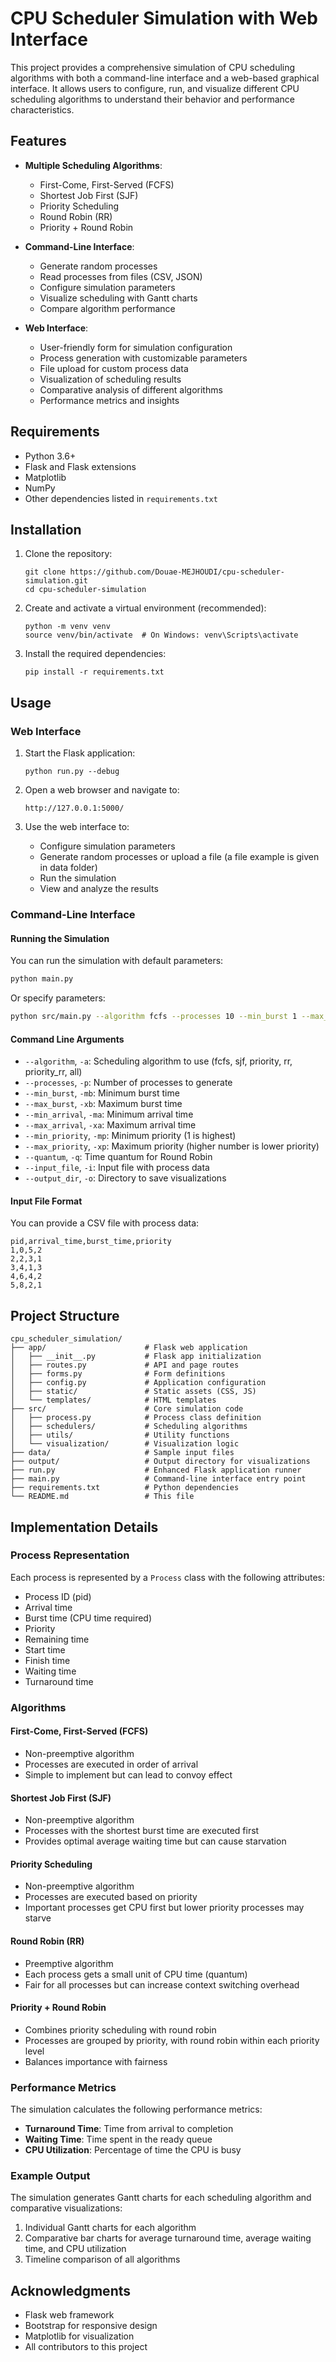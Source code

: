 # CPU Scheduler Simulation with Web Interface

This project provides a comprehensive simulation of CPU scheduling algorithms with both a command-line interface and a web-based graphical interface. It allows users to configure, run, and visualize different CPU scheduling algorithms to understand their behavior and performance characteristics.

## Features

- **Multiple Scheduling Algorithms**:
  - First-Come, First-Served (FCFS)
  - Shortest Job First (SJF)
  - Priority Scheduling
  - Round Robin (RR)
  - Priority + Round Robin

- **Command-Line Interface**:
  - Generate random processes
  - Read processes from files (CSV, JSON)
  - Configure simulation parameters
  - Visualize scheduling with Gantt charts
  - Compare algorithm performance

- **Web Interface**:
  - User-friendly form for simulation configuration
  - Process generation with customizable parameters
  - File upload for custom process data
  - Visualization of scheduling results
  - Comparative analysis of different algorithms
  - Performance metrics and insights

## Requirements

- Python 3.6+
- Flask and Flask extensions
- Matplotlib
- NumPy
- Other dependencies listed in `requirements.txt`

## Installation

1. Clone the repository:
   ```
   git clone https://github.com/Douae-MEJHOUDI/cpu-scheduler-simulation.git
   cd cpu-scheduler-simulation
   ```

2. Create and activate a virtual environment (recommended):
   ```
   python -m venv venv
   source venv/bin/activate  # On Windows: venv\Scripts\activate
   ```

3. Install the required dependencies:
   ```
   pip install -r requirements.txt
   ```

## Usage

### Web Interface

1. Start the Flask application:
   ```
   python run.py --debug
   ```

2. Open a web browser and navigate to:
   ```
   http://127.0.0.1:5000/
   ```

3. Use the web interface to:
   - Configure simulation parameters
   - Generate random processes or upload a file (a file example is given in data folder)
   - Run the simulation
   - View and analyze the results

### Command-Line Interface

#### Running the Simulation

You can run the simulation with default parameters:

```bash
python main.py
```

Or specify parameters:

```bash
python src/main.py --algorithm fcfs --processes 10 --min_burst 1 --max_burst 10 --min_arrival 0 --max_arrival 20 --quantum 2
```
#### Command Line Arguments

- `--algorithm`, `-a`: Scheduling algorithm to use (fcfs, sjf, priority, rr, priority_rr, all)
- `--processes`, `-p`: Number of processes to generate
- `--min_burst`, `-mb`: Minimum burst time
- `--max_burst`, `-xb`: Maximum burst time
- `--min_arrival`, `-ma`: Minimum arrival time
- `--max_arrival`, `-xa`: Maximum arrival time
- `--min_priority`, `-mp`: Minimum priority (1 is highest)
- `--max_priority`, `-xp`: Maximum priority (higher number is lower priority)
- `--quantum`, `-q`: Time quantum for Round Robin
- `--input_file`, `-i`: Input file with process data
- `--output_dir`, `-o`: Directory to save visualizations

#### Input File Format

You can provide a CSV file with process data:

```csv
pid,arrival_time,burst_time,priority
1,0,5,2
2,2,3,1
3,4,1,3
4,6,4,2
5,8,2,1
```

## Project Structure

```
cpu_scheduler_simulation/
├── app/                      # Flask web application
│   ├── __init__.py           # Flask app initialization
│   ├── routes.py             # API and page routes
│   ├── forms.py              # Form definitions
│   ├── config.py             # Application configuration
│   ├── static/               # Static assets (CSS, JS)
│   └── templates/            # HTML templates
├── src/                      # Core simulation code
│   ├── process.py            # Process class definition
│   ├── schedulers/           # Scheduling algorithms
│   ├── utils/                # Utility functions
│   └── visualization/        # Visualization logic
├── data/                     # Sample input files
├── output/                   # Output directory for visualizations
├── run.py                    # Enhanced Flask application runner 
├── main.py                   # Command-line interface entry point
├── requirements.txt          # Python dependencies
└── README.md                 # This file
```

## Implementation Details

### Process Representation

Each process is represented by a `Process` class with the following attributes:
- Process ID (pid)
- Arrival time
- Burst time (CPU time required)
- Priority
- Remaining time
- Start time
- Finish time
- Waiting time
- Turnaround time

### Algorithms

#### First-Come, First-Served (FCFS)
- Non-preemptive algorithm
- Processes are executed in order of arrival
- Simple to implement but can lead to convoy effect

#### Shortest Job First (SJF)
- Non-preemptive algorithm
- Processes with the shortest burst time are executed first
- Provides optimal average waiting time but can cause starvation

#### Priority Scheduling
- Non-preemptive algorithm
- Processes are executed based on priority
- Important processes get CPU first but lower priority processes may starve

#### Round Robin (RR)
- Preemptive algorithm
- Each process gets a small unit of CPU time (quantum)
- Fair for all processes but can increase context switching overhead

#### Priority + Round Robin
- Combines priority scheduling with round robin
- Processes are grouped by priority, with round robin within each priority level
- Balances importance with fairness

### Performance Metrics

The simulation calculates the following performance metrics:
- **Turnaround Time**: Time from arrival to completion
- **Waiting Time**: Time spent in the ready queue
- **CPU Utilization**: Percentage of time the CPU is busy

### Example Output

The simulation generates Gantt charts for each scheduling algorithm and comparative visualizations:

1. Individual Gantt charts for each algorithm
2. Comparative bar charts for average turnaround time, average waiting time, and CPU utilization
3. Timeline comparison of all algorithms

## Acknowledgments

- Flask web framework
- Bootstrap for responsive design
- Matplotlib for visualization
- All contributors to this project
